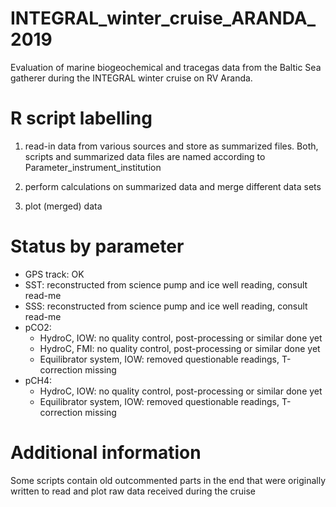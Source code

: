 # INTEGRAL_winter_cruise_ARANDA_2019
Evaluation of marine biogeochemical and tracegas data from the Baltic Sea gatherer during the INTEGRAL winter cruise on RV Aranda.

# R script labelling

1. read-in data from various sources and store as summarized files. Both, scripts and summarized data files are named according to Parameter_instrument_institution

2. perform calculations on summarized data and merge different data sets

3. plot (merged) data


# Status by parameter

* GPS track: OK
* SST: reconstructed from science pump and ice well reading, consult read-me
* SSS: reconstructed from science pump and ice well reading, consult read-me
* pCO2:
  + HydroC, IOW: no quality control, post-processing or similar done yet
  + HydroC, FMI: no quality control, post-processing or similar done yet
  + Equilibrator system, IOW: removed questionable readings, T-correction missing
* pCH4:
  + HydroC, IOW: no quality control, post-processing or similar done yet
  + Equilibrator system, IOW: removed questionable readings, T-correction missing



# Additional information

Some scripts contain old outcommented parts in the end that were originally written to read and plot raw data received during the cruise
